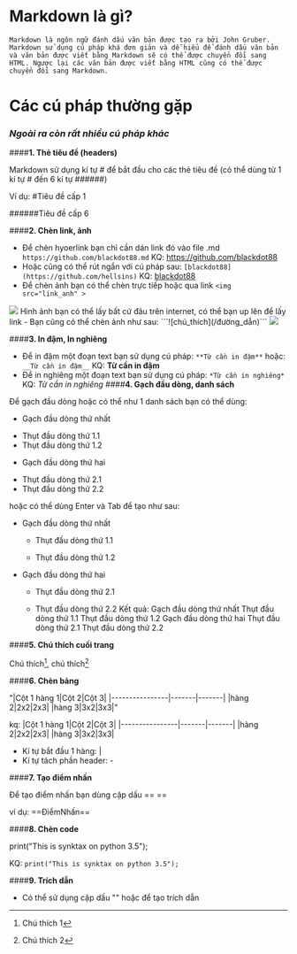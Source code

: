 # **Markdown là gì?**
``` Markdown là ngôn ngữ đánh dấu văn bản được tạo ra bởi John Gruber. Markdown sử dụng cú pháp khá đơn giản và dễ hiểu để đánh dấu văn bản và văn bản được viết bằng Markdown sẽ có thể được chuyển đổi sang HTML. Ngược lại các văn bản được viết bằng HTML cũng có thể được chuyển đổi sang Markdown. ```

# **Các cú pháp thường gặp**
### *Ngoài ra còn rất nhiều cú pháp khác*
####**1. Thẻ tiêu đề (headers)**

Markdown sử dụng kí tự # để bắt đầu cho các thẻ tiêu đề (có thể dùng từ 1 kí tự # đến 6 kí tự ######)

Ví dụ:  #Tiêu đề cấp 1


 ######Tiêu đề cấp 6


####**2. Chèn link, ảnh**

- Để chèn hyoerlink bạn chỉ cần dán link đó vào file .md
```https://github.com/blackdot88.md```
KQ: https://github.com/blackdot88
- Hoặc cũng có thể rút ngắn với cú pháp sau:
```[blackdot88](https://github.com/hellsins)```
KQ: [blackdot88](https://github.com/hellsins)
- Để chèn ảnh bạn có thể chèn trực tiếp hoặc qua link
```<img src="link_anh" >```
<img src="http://65.media.tumblr.com/tumblr_m70kuclAea1rsskhm.gif" >
Hình ảnh bạn có thể lấy bất cứ đâu trên internet, có thể bạn up lên để lấy link 
- Bạn cũng có thể chèn ảnh như sau:
```![chú_thích](/đường_dẫn)```
<img src="http://img.blogtamsu.vn/2015/05/GDragon-blogtamsu-3.jpg">

####**3. In đậm, In nghiêng**

- Để in đậm một đoạn text bạn sử dụng cú pháp:
```**Từ cần in đậm**```
hoặc:``` __Từ cần in đậm__```
KQ: **Từ cần in đậm**
- Để in nghiêng một đoạn text bạn sử dụng cú pháp:
```*Từ cần in nghiêng*```
KQ: *Từ cần in nghiêng*
####**4. Gạch đầu dòng, danh sách**

Để gạch đầu dòng hoặc có thể như 1 danh sách bạn có thể dùng:
- Gạch đầu dòng thứ nhất
<ul>

<li> Thụt đầu dòng thứ 1.1</li>

<li> Thụt đầu dòng thứ  1.2</li>

</ul>

- Gạch đầu dòng thứ hai

<ul>

<li> Thụt đầu dòng thứ 2.1</li>

<li> Thụt đầu dòng thứ  2.2</li>

</ul>

hoặc có thể dùng Enter và Tab để tạo như sau:

- Gạch đầu dòng thứ nhất

    - Thụt đầu dòng thứ 1.1

    - Thụt đầu dòng thứ 1.2

- Gạch đầu dòng thứ hai

    - Thụt đầu dòng thứ 2.1

    - Thụt đầu dòng thứ 2.2
Kết quả:
Gạch đầu dòng thứ nhất
Thụt đầu dòng thứ 1.1
Thụt đầu dòng thứ 1.2
Gạch đầu dòng thứ hai
Thụt đầu dòng thứ 2.1
Thụt đầu dòng thứ 2.2

####**5. Chú thích cuối trang**

Chú thích[^1], chú thích[^2]
[^1]: Chú thích 1
[^2]: Chú thích 2

####**6. Chèn bảng**

"|Cột 1 hàng 1|Cột 2|Cột 3|
|----------------|-------|-------|
|hàng 2|2x2|2x3|
|hàng 3|3x2|3x3|"

kq:
|Cột 1 hàng 1|Cột 2|Cột 3|
|----------------|-------|-------|
|hàng 2|2x2|2x3|
|hàng 3|3x2|3x3|
- Kí tự bắt đầu 1 hàng: |
- Kí tự tách phần header: -

####**7. Tạo điểm nhấn**

Để tạo điểm nhấn bạn dùng cặp dấu == ==

ví dụ:
==ĐiểmNhấn==

####**8. Chèn code**


print("This is synktax on python 3.5");

KQ:
```print("This is synktax on python 3.5");```

####**9. Trích dẫn**
- Có thể sử dụng cặp dấu "" hoặc để tạo trích dẫn


